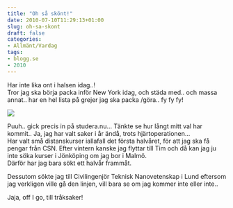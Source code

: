 ```yaml
---
title: "Oh så skönt!"
date: 2010-07-10T11:29:13+01:00
slug: oh-sa-skont
draft: false
categories:
- Allmänt/Vardag
tags:
- blogg.se
- 2010
---
```

Har inte lika ont i halsen idag..!  
Tror jag ska börja packa inför New York idag, och städa med.. och massa annat.. har en hel lista på grejer jag ska packa /göra.. fy fy fy!  
  
  
![](/assets/images/blogg.se/dsc06139_97536450.jpg)  
  
  
  
Puuh.. gick precis in på studera.nu... Tänkte se hur långt mitt val har kommit.. Ja, jag har valt saker i år ändå, trots hjärtoperationen...  
Har valt små distanskurser iallafall det första halvåret, för att jag ska få pengar från CSN. Efter vintern kanske jag flyttar till Tim och då kan jag ju inte söka kurser i Jönköping om jag bor i Malmö.  
Därför har jag bara sökt ett halvår frammåt.  
  
Dessutom sökte jag till Civilingenjör Teknisk Nanovetenskap i Lund eftersom jag verkligen ville gå den linjen, vill bara se om jag kommer inte eller inte..  
  
  
Jaja, off I go, till tråksaker!